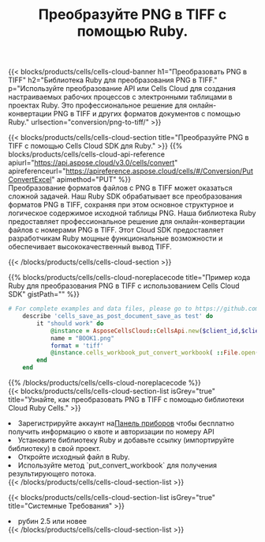﻿---
title: Преобразуйте PNG в TIFF с помощью Ruby.
description:  Использование Cloud SDK Aspose.Cells для Ruby для преобразования файла формата PNG в файл формата TIFF.
kwords: Excel, Convert PNG to TIFF, REST, Ruby
howto: How to convert PNG to TIFF using Aspose.Cells Cloud Ruby library.
---
{{< blocks/products/cells/cells-cloud-banner h1="Преобразовать PNG в TIFF" h2="Библиотека Ruby для преобразования PNG в TIFF." p="Используйте преобразование API или Cells Cloud для создания настраиваемых рабочих процессов с электронными таблицами в проектах Ruby. Это профессиональное решение для онлайн-конвертации PNG в TIFF и других форматов документов с помощью Ruby." urlsection="conversion/png-to-tiff/" >}}

{{< blocks/products/cells/cells-cloud-section title="Преобразуйте PNG в TIFF с помощью Cells Cloud SDK для Ruby." >}}
{{% blocks/products/cells/cells-cloud-api-reference apiurl="https://api.aspose.cloud/v3.0/cells/convert" apireferenceurl="https://apireference.aspose.cloud/cells/#/Conversion/PutConvertExcel" apimethod="PUT" %}}
<br/>
Преобразование форматов файлов с PNG в TIFF может оказаться сложной задачей. Наш Ruby SDK обрабатывает все преобразования форматов PNG в TIFF, сохраняя при этом основное структурное и логическое содержимое исходной таблицы PNG. Наша библиотека Ruby предоставляет профессиональное решение для онлайн-конвертации файлов с номерами PNG в TIFF. Этот Cloud SDK предоставляет разработчикам Ruby мощные функциональные возможности и обеспечивает высококачественный вывод TIFF.

{{< /blocks/products/cells/cells-cloud-section >}}

{{% blocks/products/cells/cells-cloud-noreplacecode title="Пример кода Ruby для преобразования PNG в TIFF с использованием Cells Cloud SDK" gistPath="" %}}
 
```ruby
# For complete examples and data files, please go to https://github.com/aspose-cells-cloud/aspose-cells-cloud-ruby/
    describe 'cells_save_as_post_document_save_as test' do
        it "should work" do
            @instance = AsposeCellsCloud::CellsApi.new($client_id,$client_secret,"v3.0","https://api.aspose.cloud/")
            name = "BOOK1.png"
            format = 'tiff'
            @instance.cells_workbook_put_convert_workbook( ::File.open(File.expand_path("data/"+name),"r")  {|io| io.read(io.size) },{:format=>format})     
        end
    end
```
 
{{% /blocks/products/cells/cells-cloud-noreplacecode %}}
<br/>
{{< blocks/products/cells/cells-cloud-section-list isGrey="true" title="Узнайте, как преобразовать PNG в TIFF с помощью библиотеки Cloud Ruby Cells." >}}
<li> Зарегистрируйте аккаунт на<a href="https://dashboard.aspose.cloud/">Панель приборов</a> чтобы бесплатно получить информацию о квоте и авторизации по номеру API</li>
<li>Установите библиотеку Ruby и добавьте ссылку (импортируйте библиотеку) в свой проект.</li>
<li>Откройте исходный файл в Ruby.</li>
<li>Используйте метод `put_convert_workbook` для получения результирующего потока.</li>
{{< /blocks/products/cells/cells-cloud-section-list >}}

{{< blocks/products/cells/cells-cloud-section-list isGrey="true" title="Системные Требования" >}}
<li>рубин 2.5 или новее</li>
{{< /blocks/products/cells/cells-cloud-section-list >}}
